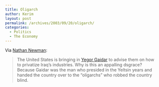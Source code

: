 ```yaml
---
title: Oligarch
author: Kerim
layout: post
permalink: /archives/2003/09/20/oligarch/
categories:
  - Politics
  - The Economy
---
```

Via <a href="http://www.nathannewman.org/log/archives/001196.shtml#001196" onclick="_gaq.push(['_trackEvent', 'outbound-article', 'http://www.nathannewman.org/log/archives/001196.shtml#001196', 'Nathan Newman']);" >Nathan Newman</a>:


>   The United States is bringing in <a href="http://www.nypress.com/16/38/news&#38;columns/cage.cfm" onclick="_gaq.push(['_trackEvent', 'outbound-article', 'http://www.nypress.com/16/38/news&columns/cage.cfm', 'Yegor Gaidar']);" >Yegor Gaidar</a> to advise them on how to privatize Iraq&#8217;s industries. Why is this an appalling dsgrace? Because Gaidar was the man who presided in the Yeltsin years and handed the country over to the &#8220;oligarchs&#8221; who robbed the country blind.


